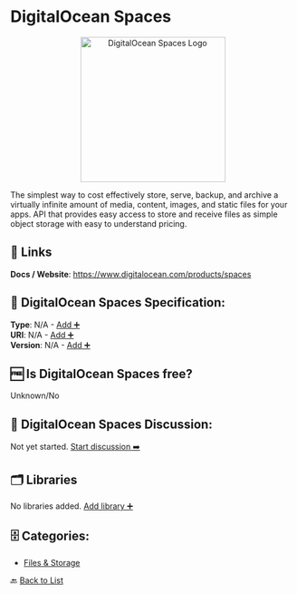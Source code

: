 # DigitalOcean Spaces
<p align="center">
    <img width="256" src="https://raw.githubusercontent.com/apis-list/apis-list/main/apis/digitalocean-spaces/logo_256x256.png" alt="DigitalOcean Spaces Logo"/>
</p>
The simplest way to cost effectively store, serve, backup, and archive a virtually infinite amount of media, content, images, and static files for your apps. API that provides easy access to store and receive files as simple object storage with easy to understand pricing.

##  🔗 Links
**Docs / Website**: https://www.digitalocean.com/products/spaces

## 🧬 DigitalOcean Spaces Specification:
**Type**: N/A - [Add ➕](https://github.com/apis-list/apis-list/edit/main/apis/digitalocean-spaces/digitalocean-spaces.yaml)  
**URI**: N/A - [Add ➕](https://github.com/apis-list/apis-list/edit/main/apis/digitalocean-spaces/digitalocean-spaces.yaml)  
**Version**: N/A - [Add ➕](https://github.com/apis-list/apis-list/edit/main/apis/digitalocean-spaces/digitalocean-spaces.yaml)

## 🆓 Is DigitalOcean Spaces free?
 Unknown/No 

## 💬 DigitalOcean Spaces Discussion:
Not yet started. [Start discussion ➡️](https://github.com/apis-list/apis-list/discussions/new)

## 🗂️ Libraries

No libraries added. [Add library ➕](https://github.com/apis-list/apis-list/edit/main/apis/digitalocean-spaces/digitalocean-spaces.yaml)    


## 🗄️ Categories:
- [Files & Storage](https://github.com/apis-list/apis-list#files--storage-)

🔙  [Back to List](https://github.com/apis-list/apis-list)
